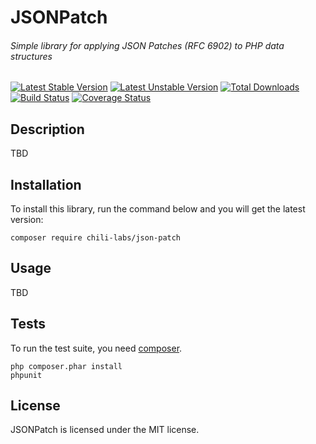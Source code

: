 # JSONPatch
###### Simple library for applying JSON Patches (RFC 6902) to PHP data structures

[![Latest Stable Version](https://poser.pugx.org/chili-labs/json-patch/v/stable.png)](https://packagist.org/packages/chili-labs/json-patch) [![Latest Unstable Version](https://poser.pugx.org/chili-labs/json-patch/v/unstable.png)](https://packagist.org/packages/chili-labs/json-patch) [![Total Downloads](https://poser.pugx.org/chili-labs/json-patch/downloads.png)](https://packagist.org/packages/chili-labs/json-patch) [![Build Status](https://secure.travis-ci.org/chili-labs/json-patch.png?branch=master)](http://travis-ci.org/chili-labs/json-patch) [![Coverage Status](https://coveralls.io/repos/chili-labs/json-patch/badge.png?branch=master)](https://coveralls.io/r/chili-labs/json-patch?branch=master)

## Description

TBD

## Installation

To install this library, run the command below and you will get the latest
version:

    composer require chili-labs/json-patch

## Usage

TBD

## Tests

To run the test suite, you need [composer](http://getcomposer.org).

    php composer.phar install
    phpunit

## License

JSONPatch is licensed under the MIT license.
